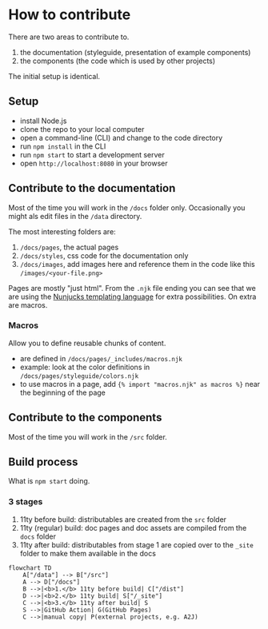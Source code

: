 # How to contribute

There are two areas to contribute to.

1. the documentation (styleguide, presentation of example components)
2. the components (the code which is used by other projects)

The initial setup is identical.

## Setup

- install Node.js
- clone the repo to your local computer
- open a command-line (CLI) and change to the code directory
- run `npm install` in the CLI
- run `npm start` to start a development server
- open `http://localhost:8080` in your browser

## Contribute to the documentation

Most of the time you will work in the `/docs` folder only. Occasionally you might als edit files in the `/data` directory.

The most interesting folders are:

1. `/docs/pages`, the actual pages
2. `/docs/styles`, css code for the documentation only
3. `/docs/images`, add images here and reference them in the code like this `/images/<your-file.png>`

Pages are mostly "just html". From the `.njk` file ending you can see that we are using the [Nunjucks templating language](https://mozilla.github.io/nunjucks/templating.html) for extra possibilities. On extra are macros.

### Macros

Allow you to define reusable chunks of content.

- are defined in `/docs/pages/_includes/macros.njk`
- example: look at the color definitions in `/docs/pages/styleguide/colors.njk`
- to use macros in a page, add `{% import "macros.njk" as macros %}` near the beginning of the page

## Contribute to the components

Most of the time you will work in the `/src` folder.

## Build process

What is `npm start` doing.

### 3 stages

1. 11ty before build: distributables are created from the `src` folder
2. 11ty (regular) build: doc pages and doc assets are compiled from the `docs` folder
3. 11ty after build: distributables from stage 1 are copied over to the `_site` folder to make them available in the docs

```mermaid
flowchart TD
    A["/data"] --> B["/src"]
    A --> D["/docs"]
    B -->|<b>1.</b> 11ty before build| C["/dist"]
    D -->|<b>2.</b> 11ty build| S["/_site"]
    C -->|<b>3.</b> 11ty after build| S
    S -->|GitHub Action| G(GitHub Pages)
    C -->|manual copy| P(external projects, e.g. A2J)
```
